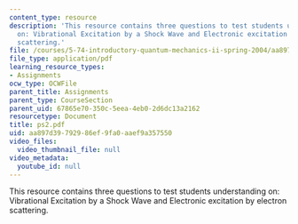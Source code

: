 ```yaml
---
content_type: resource
description: 'This resource contains three questions to test students understanding
  on: Vibrational Excitation by a Shock Wave and Electronic excitation by electron
  scattering.'
file: /courses/5-74-introductory-quantum-mechanics-ii-spring-2004/aa897d39792986ef9fa0aaef9a357550_ps2.pdf
file_type: application/pdf
learning_resource_types:
- Assignments
ocw_type: OCWFile
parent_title: Assignments
parent_type: CourseSection
parent_uid: 67865e70-350c-5eea-4eb0-2d6dc13a2162
resourcetype: Document
title: ps2.pdf
uid: aa897d39-7929-86ef-9fa0-aaef9a357550
video_files:
  video_thumbnail_file: null
video_metadata:
  youtube_id: null
---
```

This resource contains three questions to test students understanding on: Vibrational Excitation by a Shock Wave and Electronic excitation by electron scattering.

